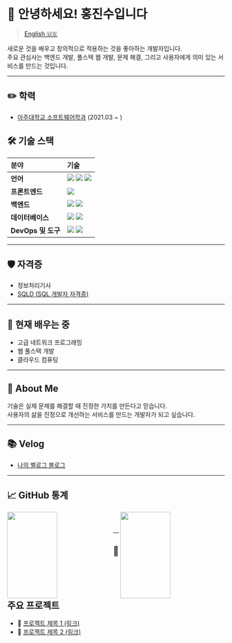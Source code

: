 # 👋 안녕하세요! 홍진수입니다

> [English 🇺🇸](./README.md)

새로운 것을 배우고 창의적으로 적용하는 것을 좋아하는 개발자입니다.  
주요 관심사는 백엔드 개발, 풀스택 웹 개발, 문제 해결, 그리고 사용자에게 의미 있는 서비스를 만드는 것입니다.

---

## ✏️ 학력
- [아주대학교 소프트웨어학과](http://software.ajou.ac.kr/) (2021.03 ~ )

## 🛠️ 기술 스택
| 분야 | 기술 |
|:---|:---|
| **언어** | <img src="https://img.shields.io/badge/Java-007396?style=for-the-badge&logo=java&logoColor=white"/> <img src="https://img.shields.io/badge/C-00599C?style=for-the-badge&logo=c&logoColor=white"/> <img src="https://img.shields.io/badge/C++-00599C?style=for-the-badge&logo=cplusplus&logoColor=white"/> |
| **프론트엔드** | <img src="https://img.shields.io/badge/React-61DAFB?style=for-the-badge&logo=react&logoColor=black"/> |
| **백엔드** | <img src="https://img.shields.io/badge/Spring Boot-6DB33F?style=for-the-badge&logo=springboot&logoColor=white"/> <img src="https://img.shields.io/badge/ABP Framework-3C5AFE?style=for-the-badge&logoColor=white"/> |
| **데이터베이스** | <img src="https://img.shields.io/badge/MySQL-4479A1?style=for-the-badge&logo=mysql&logoColor=white"/> <img src="https://img.shields.io/badge/Oracle-F80000?style=for-the-badge&logo=oracle&logoColor=white"/> |
| **DevOps 및 도구** | <img src="https://img.shields.io/badge/Docker-2496ED?style=for-the-badge&logo=docker&logoColor=white"/> <img src="https://img.shields.io/badge/Git-F05032?style=for-the-badge&logo=git&logoColor=white"/> |

---

## 🛡️ 자격증
- 정보처리기사
- [SQLD (SQL 개발자 자격증)](https://www.dataq.or.kr/www/sub/a_04.do)

---

## 🌱 현재 배우는 중
- 고급 네트워크 프로그래밍
- 웹 풀스택 개발
- 클라우드 컴퓨팅

---

## 📝 About Me
기술은 실제 문제를 해결할 때 진정한 가치를 만든다고 믿습니다.  
사용자의 삶을 진정으로 개선하는 서비스를 만드는 개발자가 되고 싶습니다.

---

## 📚 Velog
- [나의 벨로그 블로그](https://velog.io/@kaameo/posts)

---

## 📈 GitHub 통계
<img align="left" src="https://github-readme-stats.vercel.app/api?username=kaameo&show_icons=true&theme=default&hide=issues&count_private=true" width="48%" height="200"/>
<img align="right" src="https://github-readme-stats.vercel.app/api/top-langs/?username=kaameo&layout=compact&theme=default" width="48%" height="200"/>
<br/>
<br/>

---

## 🚀 주요 프로젝트
- 🔗 [프로젝트 제목 1 (링크)](https://github.com/본인-프로젝트-링크)
- 🔗 [프로젝트 제목 2 (링크)](https://github.com/본인-프로젝트-링크)
